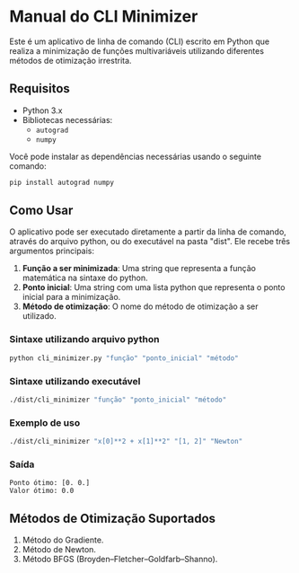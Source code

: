 # Manual do CLI Minimizer

Este é um aplicativo de linha de comando (CLI) escrito em Python que realiza a minimização de funções multivariáveis 
utilizando diferentes métodos de otimização irrestrita.

## Requisitos

- Python 3.x
- Bibliotecas necessárias:
  - `autograd`
  - `numpy`

Você pode instalar as dependências necessárias usando o seguinte comando:

```bash
pip install autograd numpy
```

## Como Usar

O aplicativo pode ser executado diretamente a partir da linha de comando, através do arquivo python, ou do executável na pasta "dist". Ele recebe três argumentos principais:

1. **Função a ser minimizada**: Uma string que representa a função matemática na sintaxe do python.
2. **Ponto inicial**: Uma string com uma lista python que representa o ponto inicial para a minimização.
3. **Método de otimização**: O nome do método de otimização a ser utilizado.

### Sintaxe utilizando arquivo python

```bash
python cli_minimizer.py "função" "ponto_inicial" "método"
```

### Sintaxe utilizando executável

```bash
./dist/cli_minimizer "função" "ponto_inicial" "método"
```

### Exemplo de uso

```bash
./dist/cli_minimizer "x[0]**2 + x[1]**2" "[1, 2]" "Newton"
```

### Saída
```plaintext
Ponto ótimo: [0. 0.]
Valor ótimo: 0.0
```

## Métodos de Otimização Suportados
1. Método do Gradiente.
2. Método de Newton.
3. Método BFGS (Broyden–Fletcher–Goldfarb–Shanno).